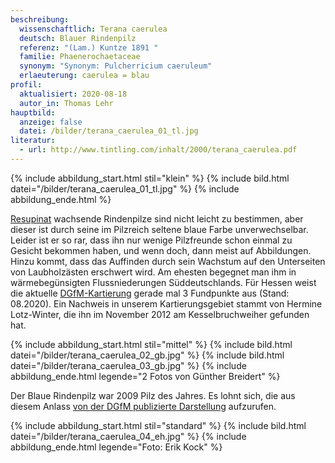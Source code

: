 ```yaml
---
beschreibung:
  wissenschaftlich: Terana caerulea
  deutsch: Blauer Rindenpilz
  referenz: "(Lam.) Kuntze 1891 "
  familie: Phaenerochaetaceae
  synonym: "Synonym: Pulcherricium caeruleum"
  erlaeuterung: caerulea = blau
profil:
  aktualisiert: 2020-08-18
  autor_in: Thomas Lehr
hauptbild:
  anzeige: false
  datei: /bilder/terana_caerulea_01_tl.jpg
literatur:
  - url: http://www.tintling.com/inhalt/2000/terana_caerulea.pdf
---
```

{% include abbildung_start.html stil="klein" %}
{% include bild.html datei="/bilder/terana_caerulea_01_tl.jpg" %}
{% include abbildung_ende.html %}

[Resupinat](resupinat "Glossar") wachsende Rindenpilze sind nicht leicht zu bestimmen, aber dieser ist durch seine im Pilzreich seltene blaue Farbe unverwechselbar. Leider ist er so rar, dass ihn nur wenige Pilzfreunde schon einmal zu Gesicht bekommen haben, und wenn doch, dann meist auf Abbildungen. Hinzu kommt, dass das Auffinden durch sein Wachstum auf den Unterseiten von Laubholzästen erschwert wird. Am ehesten begegnet man ihm in wärmebegünsigten Flussniederungen Süddeutschlands. Für Hessen weist die aktuelle [DGfM-Kartierung](http://hessen.pilze-deutschland.de/organismen/terana-caerulea-schrad-ex-lam-kuntze-1891-1) gerade mal 3 Fundpunkte aus (Stand: 08.2020). Ein Nachweis in unserem Kartierungsgebiet stammt von Hermine Lotz-Winter, die ihn im November 2012 am Kesselbruchweiher gefunden hat.

{% include abbildung_start.html stil="mittel" %}
{% include bild.html datei="/bilder/terana_caerulea_02_gb.jpg" %}
{% include bild.html datei="/bilder/terana_caerulea_03_gb.jpg" %}
{% include abbildung_ende.html legende="2 Fotos von Günther Breidert" %}

Der Blaue Rindenpilz war 2009 Pilz des Jahres. Es lohnt sich, die aus diesem Anlass [von der DGfM publizierte Darstellung](https://www.dgfm-ev.de/pilz-des-jahres/2009-blauer-rindenpilz) aufzurufen.

{% include abbildung_start.html stil="standard" %}
{% include bild.html datei="/bilder/terana_caerulea_04_eh.jpg" %}
{% include abbildung_ende.html legende="Foto: Erik Kock" %}
